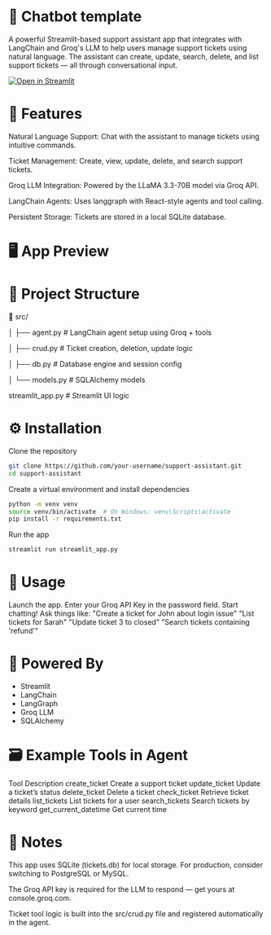 # 💬 Chatbot template

A powerful Streamlit-based support assistant app that integrates with LangChain and Groq's LLM to help users manage support tickets using natural language. The assistant can create, update, search, delete, and list support tickets — all through conversational input.

[![Open in Streamlit](https://static.streamlit.io/badges/streamlit_badge_black_white.svg)](https://support-assistant-zny4zdtganfq7nf4ukar9u.streamlit.app/)

# 🚀 Features
  Natural Language Support: Chat with the assistant to manage tickets using intuitive commands.
  
  Ticket Management: Create, view, update, delete, and search support tickets.
  
  Groq LLM Integration: Powered by the LLaMA 3.3-70B model via Groq API.
  
  LangChain Agents: Uses langgraph with React-style agents and tool calling.
  
  Persistent Storage: Tickets are stored in a local SQLite database.

# 🖥️ App Preview

# 🧩 Project Structure

📁 src/

│ ├── agent.py # LangChain agent setup using Groq + tools

│ ├── crud.py # Ticket creation, deletion, update logic

│ ├── db.py # Database engine and session config

│ └── models.py # SQLAlchemy models

streamlit_app.py # Streamlit UI logic

# ⚙️ Installation

Clone the repository
  ```bash
  git clone https://github.com/your-username/support-assistant.git
  cd support-assistant
  ```
Create a virtual environment and install dependencies
  ```bash
  python -m venv venv
  source venv/bin/activate  # On Windows: venv\Scripts\activate
  pip install -r requirements.txt
  ```
Run the app
```bash
streamlit run streamlit_app.py
```

# 🔑 Usage

  Launch the app.
  Enter your Groq API Key in the password field.
  Start chatting! Ask things like:
  "Create a ticket for John about login issue"
  "List tickets for Sarah"
  "Update ticket 3 to closed"
  "Search tickets containing 'refund'"


# 🧠 Powered By
  - Streamlit
  - LangChain
  - LangGraph
  - Groq LLM
  - SQLAlchemy

# 🗃️ Example Tools in Agent
Tool	Description
create_ticket	Create a support ticket
update_ticket	Update a ticket’s status
delete_ticket	Delete a ticket
check_ticket	Retrieve ticket details
list_tickets	List tickets for a user
search_tickets	Search tickets by keyword
get_current_datetime	Get current time

# 📌 Notes
This app uses SQLite (tickets.db) for local storage. For production, consider switching to PostgreSQL or MySQL.

The Groq API key is required for the LLM to respond — get yours at console.groq.com.

Ticket tool logic is built into the src/crud.py file and registered automatically in the agent.

